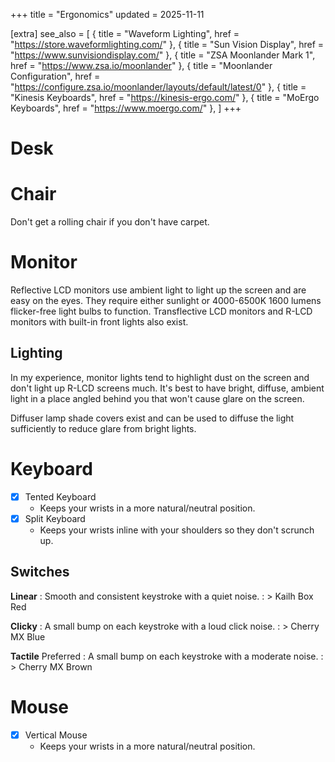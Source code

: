 +++
title = "Ergonomics"
updated = 2025-11-11

[extra]
see_also = [
    { title = "Waveform Lighting", href = "https://store.waveformlighting.com/" },
    { title = "Sun Vision Display", href = "https://www.sunvisiondisplay.com/" },
    { title = "ZSA Moonlander Mark 1", href = "https://www.zsa.io/moonlander" },
    { title = "Moonlander Configuration", href = "https://configure.zsa.io/moonlander/layouts/default/latest/0" },
    { title = "Kinesis Keyboards", href = "https://kinesis-ergo.com/" },
    { title = "MoErgo Keyboards", href = "https://www.moergo.com/" },
]
+++

# Desk

# Chair
Don't get a rolling chair if you don't have carpet.

# Monitor
Reflective LCD monitors use ambient light to light up the screen and are easy on the eyes. They require either sunlight or 4000-6500K 1600 lumens flicker-free light bulbs to function. Transflective LCD monitors and R-LCD monitors with built-in front lights also exist.

## Lighting
In my experience, monitor lights tend to highlight dust on the screen and don't light up R-LCD screens much. It's best to have bright, diffuse, ambient light in a place angled behind you that won't cause glare on the screen.  

Diffuser lamp shade covers exist and can be used to diffuse the light sufficiently to reduce glare from bright lights.


# Keyboard
- [x] Tented Keyboard
    - Keeps your wrists in a more natural/neutral position.
- [x] Split Keyboard
    - Keeps your wrists inline with your shoulders so they don't scrunch up.

## Switches
**Linear**
: Smooth and consistent keystroke with a quiet noise.
: > Kailh Box Red

**Clicky**
: A small bump on each keystroke with a loud click noise.
: > Cherry MX Blue

**Tactile**
Preferred
: A small bump on each keystroke with a moderate noise.
: > Cherry MX Brown


# Mouse
- [x] Vertical Mouse
    - Keeps your wrists in a more natural/neutral position.